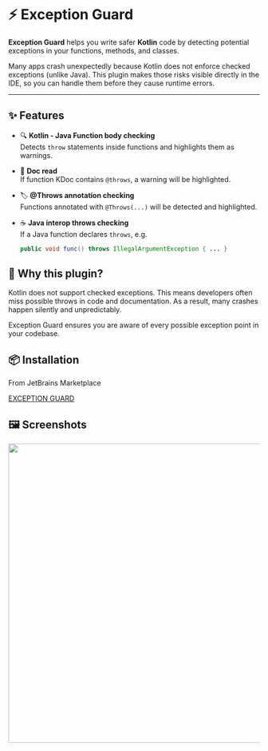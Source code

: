 # ⚡ Exception Guard

**Exception Guard** helps you write safer **Kotlin** code by detecting potential exceptions in your functions, methods, and classes.  

Many apps crash unexpectedly because Kotlin does not enforce checked exceptions (unlike Java). This plugin makes those risks visible directly in the IDE, so you can handle them before they cause runtime errors.

---

## ✨ Features

- 🔍 **Kotlin - Java Function body checking**  
  Detects `throw` statements inside functions and highlights them as warnings.

- 📖 **Doc read**  
  If function KDoc contains `@throws`, a warning will be highlighted.

- 🏷️ **@Throws annotation checking**  
  Functions annotated with `@Throws(...)` will be detected and highlighted.

- ☕ **Java interop throws checking**  
  If a Java function declares `throws`, e.g.  
  ```java
  public void func() throws IllegalArgumentException { ... }

## 🚨 Why this plugin?

Kotlin does not support checked exceptions.
This means developers often miss possible throws in code and documentation.
As a result, many crashes happen silently and unpredictably.

Exception Guard ensures you are aware of every possible exception point in your codebase.

## 📦 Installation

From JetBrains Marketplace

[EXCEPTION GUARD](https://plugins.jetbrains.com/plugin/28476-exception-guard/)

## 🖼️ Screenshots
<p align="center"> <img src="https://raw.githubusercontent.com/ogzkesk/ExceptionGuard/refs/heads/main/throws.jpg" width="600"/> </p>
